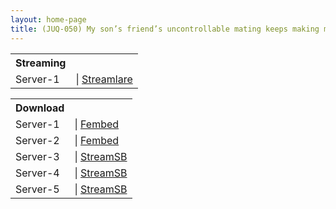 ```yaml
---
layout: home-page
title: (JUQ-050) My son’s friend’s uncontrollable mating keeps making me cum… Ririko Kinoshita
---
```


<table><tbody>
<tr>
<th>Streaming</th>
</tr>
<tr>
<td>Server-1</td>
<td>| <a href="https://slwatch.co/v/r270kn36AR2l8Wo6/juq-050-ts-mp4" target="_blank">Streamlare</a></td>
</tr>
</tbody></table>

<table><tbody>
<tr>
<th>Download</th>
</tr>
<tr>
<td>Server-1</td>
<td>| <a href="https://watchjavnow.xyz/f/ygj4wse8lk74x5z" target="_blank">Fembed</a></td>
</tr>
<tr>
<td>Server-2</td>
<td>| <a href="https://javhdfree.icu/f/pk7mdsm-xe2q4d0" target="_blank">Fembed</a></td>
</tr>
<tr>
<td>Server-3</td>
<td>| <a href="https://javside.com/d/6hh3usyrixka.html" target="_blank">StreamSB</a></td>
</tr>
<tr>
<td>Server-4</td>
<td>| <a href="https://sbspeed.com/d/ezzsw7lqop5g.html" target="_blank">StreamSB</a></td>
</tr>
<tr>
<td>Server-5</td>
<td>| <a href="https://sbthe.com/d/4q3mevwqkn3s.html" target="_blank">StreamSB</a></td>
</tr>
</tbody></table>
